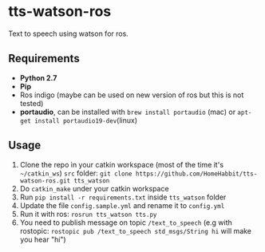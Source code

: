 # tts-watson-ros
Text to speech using watson for ros.

## Requirements

- **Python 2.7**
- **Pip**
- Ros indigo (maybe can be used on new version of ros but this is not tested)
- **portaudio**, can be installed with `brew install portaudio` (mac) or `apt-get install portaudio19-dev`(linux)

## Usage

1. Clone the repo ìn your catkin workspace (most of the time it's `~/catkin_ws`) `src` folder: `git clone https://github.com/HomeHabbit/tts-watson-ros.git tts_watson`
2. Do `catkin_make` under your catkin workspace
3. Run `pip install -r requirements.txt` inside `tts_watson` folder
4. Update the file `config.sample.yml` and rename it to `config.yml`
5. Run it with ros: `rosrun tts_watson tts.py`
6. You need to publish message on topic `/text_to_speech` (e.g with rostopic: `rostopic pub /text_to_speech std_msgs/String hi` will make you hear "hi")